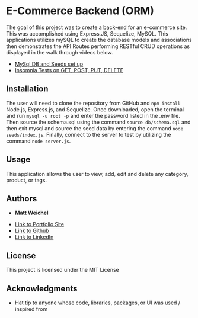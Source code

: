 # E-Commerce Backend (ORM)

The goal of this project was to create a back-end for an e-commerce site. This was accomplished using Express.JS, Sequelize, MySQL. This applications utilizes mySQL to create the database models and associations then demonstrates the API Routes performing RESTful CRUD operations as displayed in the walk through videos below.

* [MySql DB and Seeds set up](https://watch.screencastify.com/v/myQEfl6qDdhhtSqAB83Y)
* [Insomnia Tests on GET, POST, PUT, DELETE](https://watch.screencastify.com/v/OIgbEc2MMKUjeqUJh47t)

## Installation

The user will need to clone the repository from GitHub and `npm install`  Node.js, Express.js, and Sequelize. Once downloaded, open the terminal and run `mysql -u root -p` and enter the password listed in the .env file. Then source the schema.sql using the command `source db/schema.sql` and then exit mysql and source the seed data by entering the command `node seeds/index.js`. Finally, connect to the server to test by utilizing the command `node server.js`.

## Usage

This application allows the user to view, add, edit and delete any category, product, or tags.

## Authors

* **Matt Weichel** 

- [Link to Portfolio Site](https://maweiche.github.io/pro_portfolio/)
- [Link to Github](https://github.com/maweiche)
- [Link to LinkedIn](www.linkedin.com/in/mattweichel)

## License

This project is licensed under the MIT License 

## Acknowledgments

* Hat tip to anyone whose code, libraries, packages, or UI was used  / inspired from
